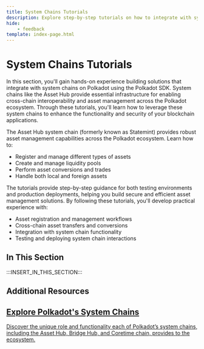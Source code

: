 ```yaml
---
title: System Chains Tutorials
description: Explore step-by-step tutorials on how to integrate with system parachains, such as the Asset Hub chain, within the Polkadot ecosystem.
hide: 
    - feedback
template: index-page.html
---
```


# System Chains Tutorials

In this section, you'll gain hands-on experience building solutions that integrate with system chains on Polkadot using the Polkadot SDK. System chains like the Asset Hub provide essential infrastructure for enabling cross-chain interoperability and asset management across the Polkadot ecosystem. Through these tutorials, you'll learn how to leverage these system chains to enhance the functionality and security of your blockchain applications.

The Asset Hub system chain (formerly known as Statemint) provides robust asset management capabilities across the Polkadot ecosystem. Learn how to:

- Register and manage different types of assets
- Create and manage liquidity pools
- Perform asset conversions and trades
- Handle both local and foreign assets

The tutorials provide step-by-step guidance for both testing environments and production deployments, helping you build secure and efficient asset management solutions. By following these tutorials, you'll develop practical experience with:

- Asset registration and management workflows
- Cross-chain asset transfers and conversions
- Integration with system chain functionality
- Testing and deploying system chain interactions

## In This Section

:::INSERT_IN_THIS_SECTION:::

## Additional Resources

<div class="subsection-wrapper">
  <div class="card">
    <a href="/polkadot-protocol/architecture/system-chains/asset-hub/">
      <h2 class="title">Explore Polkadot's System Chains</h2>
      <p class="description">Discover the unique role and functionality each of Polkadot’s system chains, including the Asset Hub, Bridge Hub, and Coretime chain, provides to the ecosystem.</p>
    </a>
  </div>
</div>
